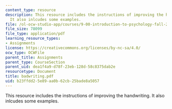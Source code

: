 ```yaml
---
content_type: resource
description: This resource includes the instructions of improving the handwriting.
  It also inlcudes some examples.
file: /ol-ocw-studio-app/courses/9-00-introduction-to-psychology-fall-2004/b23ffdd25e89aa0b62cb25bade8a5057_badwriting.pdf
file_size: 78099
file_type: application/pdf
learning_resource_types:
- Assignments
license: https://creativecommons.org/licenses/by-nc-sa/4.0/
ocw_type: OCWFile
parent_title: Assignments
parent_type: CourseSection
parent_uid: dea1f4a9-d78f-23eb-128d-58c8375dab2e
resourcetype: Document
title: badwriting.pdf
uid: b23ffdd2-5e89-aa0b-62cb-25bade8a5057
---
```

This resource includes the instructions of improving the handwriting. It also inlcudes some examples.